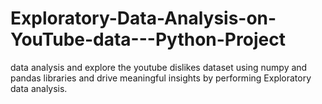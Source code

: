 # Exploratory-Data-Analysis-on-YouTube-data---Python-Project
data analysis and explore the youtube dislikes dataset using numpy and pandas libraries and drive meaningful insights by performing Exploratory data analysis.
